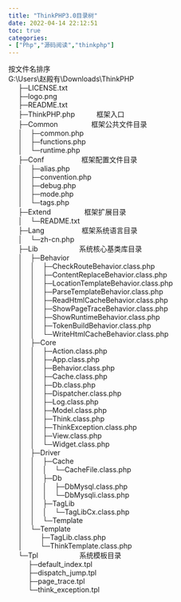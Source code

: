 ```yaml
---
title: "ThinkPHP3.0目录树"
date: 2022-04-14 22:12:51
toc: true
categories:
- ["Php","源码阅读","thinkphp"]
---
```


按文件名排序<br />G:\Users\赵殿有\Downloads\ThinkPHP<br />     ├─LICENSE.txt <br />     ├─logo.png <br />     ├─README.txt <br />     ├─ThinkPHP.php           框架入口 <br />     ├─Common                 框架公共文件目录 <br />     │    ├─common.php <br />     │    ├─functions.php <br />     │    └─runtime.php <br />     ├─Conf                   框架配置文件目录 <br />     │    ├─alias.php <br />     │    ├─convention.php <br />     │    ├─debug.php <br />     │    ├─mode.php <br />     │    └─tags.php <br />     ├─Extend                 框架扩展目录 <br />     │    └─README.txt <br />     ├─Lang                   框架系统语言目录 <br />     │    └─zh-cn.php <br />     ├─Lib                     系统核心基类库目录 <br />     │    ├─Behavior <br />     │    │    ├─CheckRouteBehavior.class.php <br />     │    │    ├─ContentReplaceBehavior.class.php <br />     │    │    ├─LocationTemplateBehavior.class.php <br />     │    │    ├─ParseTemplateBehavior.class.php <br />     │    │    ├─ReadHtmlCacheBehavior.class.php <br />     │    │    ├─ShowPageTraceBehavior.class.php <br />     │    │    ├─ShowRuntimeBehavior.class.php <br />     │    │    ├─TokenBuildBehavior.class.php <br />     │    │    └─WriteHtmlCacheBehavior.class.php <br />     │    ├─Core <br />     │    │    ├─Action.class.php <br />     │    │    ├─App.class.php <br />     │    │    ├─Behavior.class.php <br />     │    │    ├─Cache.class.php <br />     │    │    ├─Db.class.php <br />     │    │    ├─Dispatcher.class.php <br />     │    │    ├─Log.class.php <br />     │    │    ├─Model.class.php <br />     │    │    ├─Think.class.php <br />     │    │    ├─ThinkException.class.php <br />     │    │    ├─View.class.php <br />     │    │    └─Widget.class.php <br />     │    ├─Driver <br />     │    │    ├─Cache <br />     │    │    │    └─CacheFile.class.php <br />     │    │    ├─Db <br />     │    │    │    ├─DbMysql.class.php <br />     │    │    │    └─DbMysqli.class.php <br />     │    │    ├─TagLib <br />     │    │    │    └─TagLibCx.class.php <br />     │    │    └─Template <br />     │    └─Template <br />     │         ├─TagLib.class.php <br />     │         └─ThinkTemplate.class.php <br />     └─Tpl                     系统模板目录 <br />          ├─default_index.tpl <br />          ├─dispatch_jump.tpl <br />          ├─page_trace.tpl <br />          └─think_exception.tpl


